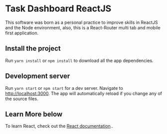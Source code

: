 # Task Dashboard ReactJS

This software was born as a personal practice to improve skills in ReactJS and the Node environment, also, this is a React-Router multi tab and mobile first application.

## Install the project

Run `yarn install` or `npm install` to download all the app dependencies.

## Development server

Run `yarn start` or `npm start` for a dev server. Navigate to [http://localhost:3000](http://localhost:3000). The app will automatically reload if you change any of the source files.

## Learn More below

To learn React, check out the [React documentation](https://reactjs.org/)..

